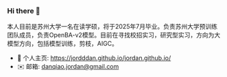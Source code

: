 ### Hi there 👋

本人目前是苏州大学一名在读学硕，将于2025年7月毕业。负责苏州大学预训练团队成员，负责OpenBA-v2模型。目前在寻找校招实习，研究型实习，方向为大模型方向，包括模型训练，剪枝，AIGC。

- 👦 个人主页: https://jordddan.github.io/jordan.github.io/
- ✉️ 邮箱: danqiao.jordan@gmail.com
